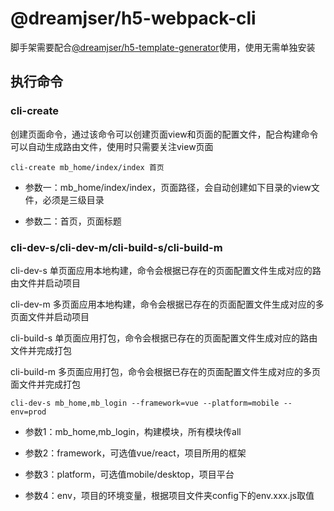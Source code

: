 # @dreamjser/h5-webpack-cli

脚手架需要配合[@dreamjser/h5-template-generator](https://github.com/dreamjser/h5-template-generator.git)使用，使用无需单独安装

## 执行命令

### cli-create

创建页面命令，通过该命令可以创建页面view和页面的配置文件，配合构建命令可以自动生成路由文件，使用时只需要关注view页面

```
cli-create mb_home/index/index 首页
```

+ 参数一：mb_home/index/index，页面路径，会自动创建如下目录的view文件，必须是三级目录

+ 参数二：首页，页面标题


### cli-dev-s/cli-dev-m/cli-build-s/cli-build-m

cli-dev-s 单页面应用本地构建，命令会根据已存在的页面配置文件生成对应的路由文件并启动项目

cli-dev-m 多页面应用本地构建，命令会根据已存在的页面配置文件生成对应的多页面文件并启动项目

cli-build-s 单页面应用打包，命令会根据已存在的页面配置文件生成对应的路由文件并完成打包

cli-build-m 多页面应用打包，命令会根据已存在的页面配置文件生成对应的多页面文件并完成打包

```
cli-dev-s mb_home,mb_login --framework=vue --platform=mobile --env=prod
```



+ 参数1：mb_home,mb_login，构建模块，所有模块传all

+ 参数2：framework，可选值vue/react，项目所用的框架

+ 参数3：platform，可选值mobile/desktop，项目平台

+ 参数4：env，项目的环境变量，根据项目文件夹config下的env.xxx.js取值
